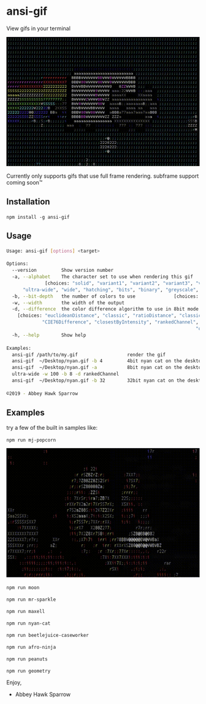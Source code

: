 ansi-gif
========

View gifs in your terminal

![nyan-cat](Samples/nyan.gif)

Currently only supports gifs that use full frame rendering. subframe support coming soon™

Installation
------------

`npm install -g ansi-gif`

Usage
-----

```bash
Usage: ansi-gif [options] <target>

Options:
  --version         Show version number                                [boolean]
  -a, --alphabet    The character set to use when rendering this gif
              [choices: "solid", "variant1", "variant2", "variant3", "variant4",
      "ultra-wide", "wide", "hatching", "bits", "binary", "greyscale", "blocks"]
  -b, --bit-depth   the number of colors to use              [choices: 4, 8, 32]
  -w, --width       the width of the output
  -d, --difference  the color difference algorithm to use in 8bit mode
    [choices: "euclideanDistance", "classic", "ratioDistance", "classicByValue",
             "CIE76Difference", "closestByIntensity", "rankedChannel", "simple",
                                                                     "original"]
  -h, --help        Show help                                          [boolean]

Examples:
  ansi-gif /path/to/my.gif                  render the gif
  ansi-gif  ~/Desktop/nyan.gif -b 4         4bit nyan cat on the desktop
  ansi-gif  ~/Desktop/nyan.gif -a           8bit nyan cat on the desktop
  ultra-wide -w 100 -b 8 -d rankedChannel
  ansi-gif  ~/Desktop/nyan.gif -b 32        32bit nyan cat on the desktop

©2019 - Abbey Hawk Sparrow
```

Examples
--------
try a few of the built in samples like:

`npm run mj-popcorn`

![thriller-popcorn](Samples/thriller-popcorn.gif)

`npm run moon`

`npm run mr-sparkle`

`npm run maxell`

`npm run nyan-cat`

`npm run beetlejuice-caseworker`

`npm run afro-ninja`

`npm run peanuts`

`npm run geometry`

Enjoy,

- Abbey Hawk Sparrow
